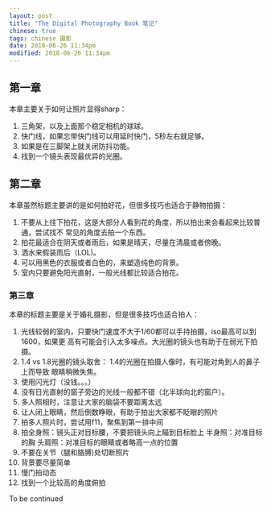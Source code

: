 ```yaml
---
layout: post
title: "The Digital Photography Book 笔记"
chinese: true
tags: chinese 摄影
date: 2018-06-26 11:34pm
modified: 2018-06-26 11:34pm
---
```

## 第一章

本章主要关于如何让照片显得sharp：

1. 三角架，以及上面那个稳定相机的球球。
2. 快门线，如果忘带快门线可以用延时快门，5秒左右就足够。
3. 如果是在三脚架上就关闭防抖功能。
4. 找到一个镜头表现最优异的光圈。

## 第二章

本章虽然标题主要讲的是如何拍好花，但很多技巧也适合于静物拍摄：

1. 不要从上往下拍花，这是大部分人看到花的角度，所以拍出来会看起来比较普通，尝试找不
常见的角度去拍一个东西。
2. 拍花最适合在阴天或者雨后，如果是晴天，尽量在清晨或者傍晚。
3. 洒水来假装雨后（LOL)。
4. 可以用黑色的衣服或者白色的，来塑造纯色的背景。
5. 室内只要避免阳光直射，一般光线都比较适合拍花。

### 第三章

本章的标题主要是关于婚礼摄影，但是很多技巧也适合拍人：

1. 光线较弱的室内，只要快门速度不大于1/60都可以手持拍摄，iso最高可以到1600，如果更
高有可能会引入太多噪点。大光圈的镜头也有助于在弱光下拍摄。
2. 1.4 vs 1.8光圈的镜头取舍： 1.4的光圈在拍摄人像时，有可能对角到人的鼻子上而导致
眼睛稍微失焦。
3. 使用闪光灯（没钱。。。）
4. 没有日光直射的窗子旁边的光线一般都不错（北半球向北的窗户）。
5. 多人照相时，注意让大家的脑袋不要距离太远
6. 让人闭上眼睛，然后倒数睁眼，有助于拍出大家都不眨眼的照片
7. 拍多人照片时，尝试用f11，聚焦到第一排中间
8. 拍全身照：镜头正对目标腰，不要把镜头向上瞄到目标脸上
   半身照：对准目标的胸
   头肩照：对准目标的眼睛或者略高一点的位置
9. 不要在关节（腿和胳膊)处切断照片
10. 背景要尽量简单
11. 慢门拍动态
12. 找到一个比较高的角度俯拍


To be continued
